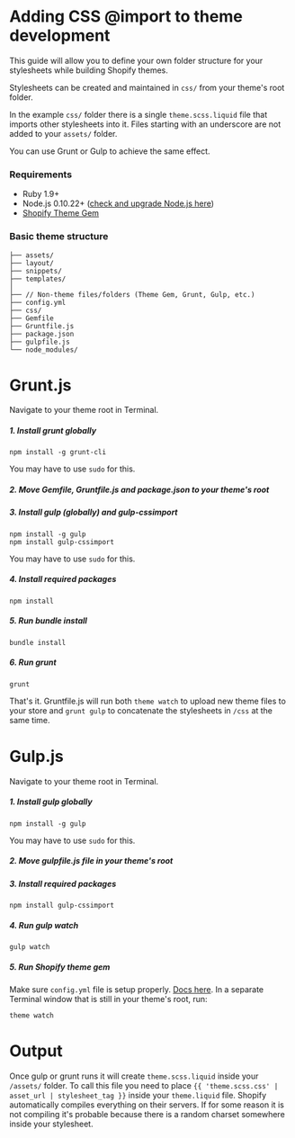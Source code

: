 Adding CSS @import to theme development
=====================

This guide will allow you to define your own folder structure for your stylesheets while building Shopify themes.

Stylesheets can be created and maintained in `css/` from your theme's root folder.

In the example `css/` folder there is a single `theme.scss.liquid` file that imports other stylesheets into it. Files starting with an underscore are not added to your `assets/` folder.

You can use Grunt or Gulp to achieve the same effect.

### Requirements
- Ruby 1.9+
- Node.js 0.10.22+ ([check and upgrade Node.js here](http://stackoverflow.com/questions/20887400/gruntjs-bus-error-grunt-watch))
- [Shopify Theme Gem](https://github.com/Shopify/shopify_theme)

### Basic theme structure
```
├── assets/
├── layout/
├── snippets/
├── templates/
│
├── // Non-theme files/folders (Theme Gem, Grunt, Gulp, etc.)
├── config.yml
├── css/
├── Gemfile
├── Gruntfile.js
├── package.json
├── gulpfile.js
└── node_modules/
```

Grunt.js
=====================
Navigate to your theme root in Terminal.

##### 1. Install grunt globally

```
npm install -g grunt-cli
```

You may have to use `sudo` for this.

##### 2. Move Gemfile, Gruntfile.js and package.json to your theme's root

##### 3. Install gulp (globally) and gulp-cssimport
```
npm install -g gulp
npm install gulp-cssimport
```
You may have to use `sudo` for this.

##### 4. Install required packages
```
npm install
```

##### 5. Run bundle install
```
bundle install
```

##### 6. Run grunt
```
grunt
```

That's it. Gruntfile.js will run both `theme watch` to upload new theme files to your store and `grunt gulp` to concatenate the stylesheets in `/css` at the same time.



Gulp.js
=====================
Navigate to your theme root in Terminal.

##### 1. Install gulp globally

```
npm install -g gulp
```
You may have to use `sudo` for this.

##### 2. Move gulpfile.js file in your theme's root

##### 3. Install required packages

```
npm install gulp-cssimport
```

##### 4. Run gulp watch
```
gulp watch
```

##### 5. Run Shopify theme gem
Make sure `config.yml` file is setup properly. [Docs here](https://github.com/Shopify/shopify_theme).
In a separate Terminal window that is still in your theme's root, run:
```
theme watch
```

Output
=====================
Once gulp or grunt runs it will create ```theme.scss.liquid``` inside your ```/assets/``` folder. To call this file you need to place ```{{ 'theme.scss.css' | asset_url | stylesheet_tag }}``` inside your ```theme.liquid``` file. Shopify automatically compiles everything on their servers. If for some reason it is not compiling it's probable because there is a random charset somewhere inside your stylesheet.
